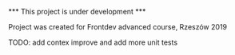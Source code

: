 *** This project is under development ***

Project was created for Frontdev advanced course, Rzeszów 2019

TODO:
add contex
improve and add more unit tests
